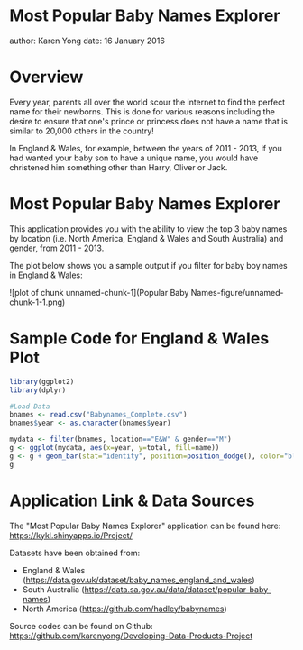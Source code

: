 Most Popular Baby Names Explorer
========================================================
author: Karen Yong
date: 16 January 2016

Overview
========================================================

Every year, parents all over the world scour the internet to find the perfect name for their newborns. This is done for various reasons including the desire to ensure that one's prince or princess does not have a name that is similar to 20,000 others in the country! 

In England & Wales, for example, between the years of 2011 - 2013, if you had wanted your baby son to have a unique name, you would have christened him something other than Harry, Oliver or Jack.

Most Popular Baby Names Explorer
========================================================

This application provides you with the ability to view the top 3 baby names by location (i.e. North America, England & Wales and South Australia) and gender, from 2011 - 2013.

The plot below shows you a sample output if you filter for baby boy names in England & Wales:

![plot of chunk unnamed-chunk-1](Popular Baby Names-figure/unnamed-chunk-1-1.png) 

Sample Code for England & Wales Plot
========================================================


```r
library(ggplot2)
library(dplyr)

#Load Data
bnames <- read.csv("Babynames_Complete.csv") 
bnames$year <- as.character(bnames$year)

mydata <- filter(bnames, location=="E&W" & gender=="M")
g <- ggplot(mydata, aes(x=year, y=total, fill=name))
g <- g + geom_bar(stat="identity", position=position_dodge(), color="black", width=0.5) + xlab("Year") + ylab("Total") + ggtitle("Top 3 Baby Names in England & Wales")
g
```

Application Link & Data Sources
========================================================

The "Most Popular Baby Names Explorer" application can be found here: 
https://kykl.shinyapps.io/Project/

Datasets have been obtained from:
- England & Wales (https://data.gov.uk/dataset/baby_names_england_and_wales)
- South Australia (https://data.sa.gov.au/data/dataset/popular-baby-names)
- North America (https://github.com/hadley/babynames)

Source codes can be found on Github: https://github.com/karenyong/Developing-Data-Products-Project



